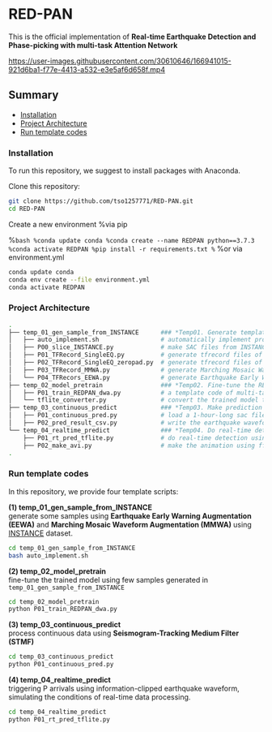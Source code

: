 # RED-PAN
This is the official implementation of **Real-time Earthquake Detection and Phase-picking with multi-task Attention Network**<br />


https://user-images.githubusercontent.com/30610646/166941015-921d6ba1-f77e-4413-a532-e3e5af6d658f.mp4

## Summary

* [Installation](#installation)
* [Project Architecture](#project-architecture)
* [Run template codes](#run-template-codes)

### Installation
To run this repository, we suggest to install packages with Anaconda.

Clone this repository:

```bash
git clone https://github.com/tso1257771/RED-PAN.git
cd RED-PAN
```

Create a new environment %via pip

%```bash
%conda update conda
%conda create --name REDPAN python==3.7.3 
%conda activate REDPAN
%pip install -r requirements.txt
%```
%or via environment.yml 

```bash
conda update conda
conda env create --file environment.yml
conda activate REDPAN
```


### Project Architecture

```bash
.
├── temp_01_gen_sample_from_INSTANCE      ### *Temp01. Generate template samples with different data augmentation stratigies*
│   ├── auto_implement.sh                 # automatically implement program P00~P04*.py to generate samples from INSTANCE
│   ├── P00_slice_INSTANCE.py             # make SAC files from INSTANCE<br />
│   ├── P01_TFRecord_SingleEQ.py          # generate tfrecord files of single-earthquake waveform
│   ├── P02_TFRecord_SingleEQ_zeropad.py  # generate tfrecord files of zero-padded single-earthquake waveform
│   ├── P03_TFRecord_MMWA.py              # generate Marching Mosaic Waveform Augmentation samples
│   └── P04_TFRecors_EEWA.py              # generate Earthquake Early Warning Augmentation samples
├── temp_02_model_pretrain                ### *Temp02. Fine-tune the REDPAN(60s) with samples obtained with temp_01 outputs.* 
│   ├── P01_train_REDPAN_dwa.py           # a template code of multi-task model training using dynamic weight average (dwa) strategies
│   └── tflite_converter.py               # convert the trained model to tflite format (optional)
├── temp_03_continuous_predict            ### *Temp03. Make prediction on continuous data using Seismogram-Tracking Median Filter (STMF) strategy*
│   ├── P01_continuous_pred.py            # load a 1-hour-long sac file and make predictions
│   ├── P02_pred_result_csv.py            # write the earthquake waveform detection and picking results from the REDPAN output funtions
└── temp_04_realtime_predict              ### *Temp04. Do real-time detection simulations*
    ├── P01_rt_pred_tflite.py             # do real-time detection using tflite model and plot the result at every time step of sliding prediction
    ├── P02_make_avi.py                   # make the animation using ffmpeg package (optional)
.
```

### Run template codes
In this repository, we provide four template scripts:<br />

**(1) temp_01_gen_sample_from_INSTANCE**<br /> 
generate some samples using **Earthquake Early Warning Augmentation (EEWA)** and **Marching Mosaic Waveform Augmentation (MMWA)** using [INSTANCE](https://github.com/INGV/instance) dataset.<br />
```bash
cd temp_01_gen_sample_from_INSTANCE
bash auto_implement.sh
```

**(2) temp_02_model_pretrain**<br />
fine-tune the trained model using few samples generated in ```temp_01_gen_sample_from_INSTANCE```<br />
```bash
cd temp_02_model_pretrain
python P01_train_REDPAN_dwa.py
```

**(3) temp_03_continuous_predict**<br />
process continuous data using **Seismogram-Tracking Medium Filter (STMF)** <br />
```bash
cd temp_03_continuous_predict
python P01_continuous_pred.py
```


**(4) temp_04_realtime_predict**<br />
triggering P arrivals using information-clipped earthquake waveform, simulating the conditions of real-time data processing.

```bash
cd temp_04_realtime_predict
python P01_rt_pred_tflite.py
```

